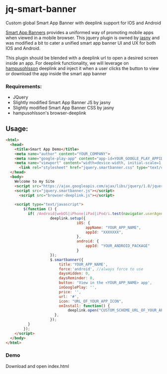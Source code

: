 # jq-smart-banner
Custom global Smart App Banner with deeplink support for IOS and Android

[Smart App Banners](http://smartappbanners.com/) provides a uniformed way of promoting mobile apps when viewed in a mobile browser. This jquery plugin is owned by [jasny](https://github.com/jasny/jquery.smartbanner) and was modified a bit to cater a unified smart app banner UI and UX for both IOS and Android.

This plugin should be blended with a deeplink url to open a desired screen inside an app. For deeplink functionality, we will leverage on [hampusohlsson](http://github.com/hampusohlsson/browser-deeplink) deeplink and inject it when a user clicks the button to view or download the app inside the smart app banner

### Requirements:
* JQuery
* Slightly modified Smart App Banner JS by jasny
* Slightly modified Smart App Banner CSS by jasny
* hampusohlsson's browser-deeplink

## Usage:
```html
<html>
  <head>
    <title>Smart App Demo</title>
    <meta name="author" content="YOUR_COMPANY">
    <meta name="google-play-app" content="app-id=YOUR_GOOGLE_PLAY_APPID">
    <meta name="viewport" content="width=device-width, initial-scale=1.0">
	  <link rel="stylesheet" href="jquery.smartbanner.css" type="text/css" media="screen">
  </head>
  <body>
    Welcome to my Site
    <script src="https://ajax.googleapis.com/ajax/libs/jquery/1.8/jquery.min.js"></script>
    <script src="jquery.smartbanner.js"></script>
	  <script src="browser-deeplink.js"></script>
	
    <script type="text/javascript">
        $(function () {
          if( /Android|webOS|iPhone|iPad|iPod/i.test(navigator.userAgent) ) {
        			deeplink.setup({
        						iOS: {
        							appName: "YOUR_APP_NAME",
        							appId: "XXXXXXX",
        						},
        						android: {
        							appId: "YOUR_ANDROID_PACKAGE"
        						}
        			});
        			$.smartbanner({ 
        				title:'YOUR_APP_NAME',
        				force:'android', //always force to use 
        				daysHidden: 0,
        				daysReminder: 0,
        				button: 'View in the <YOUR_APP_NAME> app',
        				inGooglePlay: '',
        				price: '',
        				url: '#',
        				icon: "URL_OF_YOUR_APP_ICON",
        				onInstall: function() {
        					deeplink.open("CUSTOM_SCHEME_URL_OF_YOUR_APP");
        			  },
        			});
      	  }
		});
    </script>
  </body>
</html>
```
### Demo

Download and open index.html




